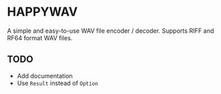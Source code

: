 # HAPPYWAV
A simple and easy-to-use WAV file encoder / decoder. Supports RIFF and RF64 format WAV files.

## TODO
- Add documentation
- Use `Result` instead of `Option`
